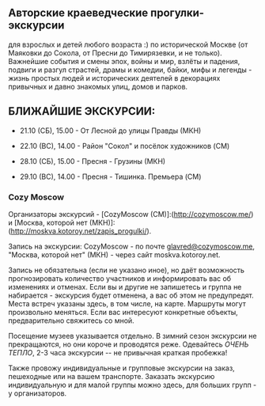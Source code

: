 ## Авторские краеведческие прогулки-экскурсии
для взрослых и детей любого возраста :) по исторической Москве (от Маяковки до Сокола, от Пресни до Тимирязевки, и не только). Важнейшие события и смены эпох, войны и мир, взлёты и падения, подвиги и разгул страстей, драмы и комедии, байки, мифы и легенды - жизнь простых людей и исторических деятелей в декорациях привычных и давно знакомых улиц, домов и парков.

## БЛИЖАЙШИЕ ЭКСКУРСИИ:
+ 21.10 (СБ), 15.00 - От Лесной до улицы Правды (МКН)

+ 22.10 (ВС), 14.00 - Район "Сокол" и посёлок художников (CM)

+ 28.10 (СБ), 15.00 - Пресня - Грузины (МКН)

+ 29.10 (ВС), 14.00 - Пресня - Тишинка. Премьера (CM)

### Cozy Moscow
Организаторы экскурсий - [CozyMoscow (CM)]:(http://cozymoscow.me/) и [Москва, которой нет (МКН)]:(http://moskva.kotoroy.net/zapis_progulki/).

Запись на экскурсии: CozyMoscow - по почте glavred@cozymoscow.me, "Москва, которой нет" (МКН) - через сайт moskva.kotoroy.net.

Запись не обязательна (если не указано иное), но даёт возможность прогнозировать количество участников и информировать вас об изменениях и отменах. Если вы и другие не запишетесь и группа не набирается - экскурсия будет отменена, а вас об этом не предупредят. Места встреч указаны здесь, в том числе, на карте. Маршруты могут произвольно меняться. Если вас интересуют конкретные объекты, предварительно свяжитесь со мной.

Посещение музеев указывается отдельно. В зимний сезон экскурсии не прекращаются, но они короче и проводятся реже. Одевайтесь *ОЧЕНЬ ТЕПЛО*, 2-3 часа экскурсии -- не привычная краткая пробежка!

Также провожу индивидуальные и групповые экскурсии на заказ, пешеходные или на вашем транспорте. Заказать экскурсию индивидуальную и для малой группы можно здесь, для больших групп - у организаторов.
